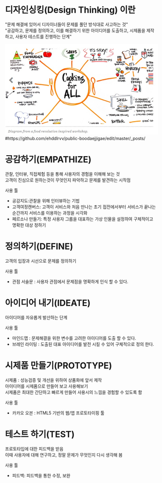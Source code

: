 # 디자인싱킹(Design Thinking) 이란
"문제 해결에 있어서 디자이너들이 문제를 풀던 방식대로 사고하는 것" <br>
"공감하고, 문제를 정의하고, 이를 해결하기 위한 아이디어를 도출하고, 시제품을 제작하고, 사용자 테스트를 진행하는 단계" <br>

<img src="https://github.com/ehddlrvv/public-boodaejjigae/blob/master/_posts/design.jpg" width="700" height="300">
#https://github.com/ehddlrvv/public-boodaejjigae/edit/master/_posts/


      
# 공감하기(EMPATHIZE)

관찰, 인터뷰, 직접체험 등을 통해 사용자의 경험을 이해해 보는 것  
고객이 진심으로 원하는것이 무엇인지 파악하고 문제를 발견하는 시작점

사용 툴  
* 공감지도:관찰을 위해 인터뷰하는 기법  
* 고객여정캔버스: 고객이 서비스와 처음 만나는 초기 접전에서부터 서비스가 끝나는 순간까지 서비스를 이용하는 과정을 시각화  
* 페르소나 만들기: 특정 사용자 그룹을 대표하는 가상 인물을 설정하여 구체적이고 명확한 대상 정하기  


# 정의하기(DEFINE)

고객의 입장과 시선으로 문제를 정의하기

사용 툴  
* 관점 서술문 : 사용자 관점에서 문제점을 명확하게 인식 할 수 있다.  


# 아이디어 내기(IDEATE)

아이디어를 자유롭게 발산하는 단계 

사용 툴  
* 마인드맵 : 문제해결을 위한 변수를 고려한 아이디어를 도출 할 수 있다.
* 브레인 라이팅 : 도출된 대표 아이디어를 발전 시킬 수 있어 구체적으로 정의 한다. 




# 시제품 만들기(PROTOTYPE)
 
시제품 : 성능검증 및 개선을 위하여 상품화에 앞서 제작  
아이디어를 시제품으로 만들어 보고 사용해보기  
시제품은 최대한 간단하고 빠르게 만들어 사용시의 느낌을 경험할 수 있도록 함  
  
사용 툴  
* 카카오 오븐 : HTML5 기반의 웹/앱 프로토타이핑 툴


# 테스트 하기(TEST)
 
프로토타입에 대한 피드백을 받음  
이때 사용자에 대해 연구하고, 정말 문제가 무엇인지 다시 생각해 봄  

사용 툴  
* 피드백: 피드백을 통한 수정, 보완
